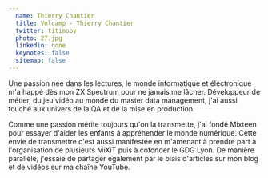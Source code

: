 ```yaml
---
  name: Thierry Chantier
  title: Volcamp - Thierry Chantier
  twitter: titimoby
  photo: 27.jpg
  linkedin: none
  keynotes: false
  sitemap: false
---
```

Une passion née dans les lectures, le monde informatique et électronique m'a happé dès mon ZX Spectrum pour ne jamais me lâcher.
Développeur de métier, du jeu vidéo au monde du master data management, j'ai aussi touché aux univers de la QA et de la mise en production.

Comme une passion mérite toujours qu'on la transmette, j'ai fondé Mixteen pour essayer d'aider les enfants à appréhender le monde numérique.
Cette envie de transmettre c'est aussi manifestée en m'amenant à prendre part à l'organisation de plusieurs MiXiT puis à cofonder le GDG Lyon.
De manière parallèle, j'essaie de partager également par le biais d'articles sur mon blog et de vidéos sur ma chaîne YouTube.